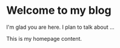 # Welcome to my blog

I'm glad you are here. I plan to talk about ...

This is my homepage content.
